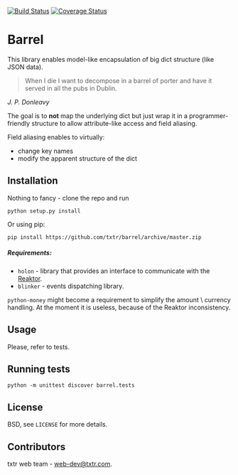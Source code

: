 [![Build Status](https://travis-ci.org/txtr/barrel.svg?branch=master)](https://travis-ci.org/txtr/barrel)
[![Coverage Status](https://coveralls.io/repos/txtr/barrel/badge.png?branch=master)](https://coveralls.io/r/txtr/barrel?branch=master)

# Barrel

This library enables model-like encapsulation of big dict structure (like JSON data).

>When I die I want to decompose in a barrel of porter and have it served in all the pubs in Dublin.

_J. P. Donleavy_

The goal is to __not__ map the underlying dict but just wrap it in a programmer-friendly structure
to allow attribute-like access and field aliasing.

Field aliasing enables to virtually:

* change key names
* modify the apparent structure of the dict

## Installation

Nothing to fancy - clone the repo and run
```
python setup.py install
```
Or using pip:

```
pip install https://github.com/txtr/barrel/archive/master.zip
```

##### Requirements:

* `holon` - library that provides an interface to communicate with the [Reaktor](http://txtr.com/reaktor/api/).
* `blinker` - events dispatching library.

`python-money` might become a requirement to simplify the amount \ currency handling.
At the moment it is useless, because of the Reaktor inconsistency.

## Usage

Please, refer to tests.

## Running tests

```
python -m unittest discover barrel.tests
```

## License

BSD, see `LICENSE` for more details.

## Contributors

txtr web team - [web-dev@txtr.com](mailto:web-dev@txtr.com).
